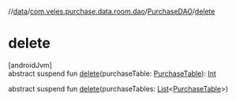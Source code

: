 //[data](../../../index.md)/[com.veles.purchase.data.room.dao](../index.md)/[PurchaseDAO](index.md)/[delete](delete.md)

# delete

[androidJvm]\
abstract suspend fun [delete](delete.md)(purchaseTable: [PurchaseTable](../../com.veles.purchase.data.room.table/-purchase-table/index.md)): [Int](https://kotlinlang.org/api/latest/jvm/stdlib/kotlin/-int/index.html)

abstract suspend fun [delete](delete.md)(purchaseTables: [List](https://kotlinlang.org/api/latest/jvm/stdlib/kotlin.collections/-list/index.html)&lt;[PurchaseTable](../../com.veles.purchase.data.room.table/-purchase-table/index.md)&gt;)
